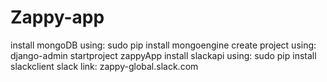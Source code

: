 # Zappy-app

install mongoDB using: sudo pip install mongoengine
create project using: django-admin startproject zappyApp
install slackapi using: sudo pip install slackclient
slack link: zappy-global.slack.com